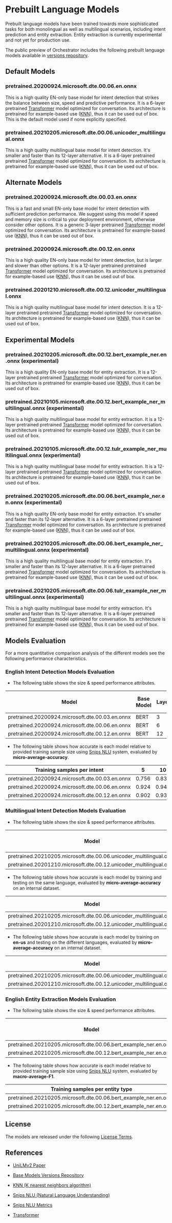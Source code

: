 # Prebuilt Language Models

Prebuilt language models have been trained towards more sophisticated tasks for both monolingual as well as multilingual scenarios, including intent prediction and entity extraction.
Entity extraction is currently experimental and not yet for production use.

The public preview of Orchestrator includes the following prebuilt language models available in [versions repository][2].

## Default Models

### pretrained.20200924.microsoft.dte.00.06.en.onnx
This is a high quality EN-only base model for intent detection that strikes the balance between size,
speed and predictive performance.
It is a 6-layer pretrained [Transformer][7] model optimized for conversation.
Its architecture is pretrained for example-based use ([KNN][3]),
thus it can be used out of box. This is the default model used if none explicitly specified.

### pretrained.20210205.microsoft.dte.00.06.unicoder_multilingual.onnx
This is a high quality multilingual base model for intent detection. It's smaller and faster than its 12-layer alternative.
It is a 6-layer pretrained pretrained [Transformer][7] model optimized for conversation.
Its architecture is pretrained for example-based use ([KNN][3]), thus it can be used out of box.

## Alternate Models

### pretrained.20200924.microsoft.dte.00.03.en.onnx
This is a fast and small EN-only base model for intent detection with sufficient prediction performance.
We suggest using this model if speed and memory size is critical to your deployment environment,
otherwise consider other options. It is a generic 3-layer pretrained
[Transformer][7] model optimized for conversation.
Its architecture is pretrained for example-based use ([KNN][3]), thus it can be used out of box.

### pretrained.20200924.microsoft.dte.00.12.en.onnx
This is a high quality EN-only base model for intent detection, but is larger and slower than other options.
It is a 12-layer pretrained pretrained [Transformer][7] model optimized for conversation.
Its architecture is pretrained for example-based use ([KNN][3]), thus it can be used out of box.

### pretrained.20201210.microsoft.dte.00.12.unicoder_multilingual.onnx
This is a high quality multilingual base model for intent detection.
It is a 12-layer pretrained pretrained [Transformer][7] model optimized for conversation.
Its architecture is pretrained for example-based use ([KNN][3]), thus it can be used out of box.

## Experimental Models

### pretrained.20210205.microsoft.dte.00.12.bert_example_ner.en.onnx (experimental)
This is a high quality EN-only base model for entity extraction.
It is a 12-layer pretrained pretrained [Transformer][7] model optimized for conversation.
Its architecture is pretrained for example-based use ([KNN][3]), thus it can be used out of box.

### pretrained.20210105.microsoft.dte.00.12.bert_example_ner_multilingual.onnx (experimental)
This is a high quality multilingual base model for entity extraction.
It is a 12-layer pretrained pretrained [Transformer][7] model optimized for conversation.
Its architecture is pretrained for example-based use ([KNN][3]), thus it can be used out of box.

### pretrained.20210105.microsoft.dte.00.12.tulr_example_ner_multilingual.onnx (experimental)
This is a high quality multilingual base model for entity extraction.
It is a 12-layer pretrained pretrained [Transformer][7] model optimized for conversation.
Its architecture is pretrained for example-based use ([KNN][3]), thus it can be used out of box.

### pretrained.20210205.microsoft.dte.00.06.bert_example_ner.en.onnx (experimental)
This is a high quality EN-only base model for entity extraction. It's smaller and faster than its 12-layer alternative.
It is a 6-layer pretrained pretrained [Transformer][7] model optimized for conversation.
Its architecture is pretrained for example-based use ([KNN][3]), thus it can be used out of box.

### pretrained.20210205.microsoft.dte.00.06.bert_example_ner_multilingual.onnx (experimental)
This is a high quality multilingual base model for entity extraction. It's smaller and faster than its 12-layer alternative.
It is a 6-layer pretrained pretrained [Transformer][7] model optimized for conversation.
Its architecture is pretrained for example-based use ([KNN][3]), thus it can be used out of box.

### pretrained.20210205.microsoft.dte.00.06.tulr_example_ner_multilingual.onnx (experimental)
This is a high quality multilingual base model for entity extraction. It's smaller and faster than its 12-layer alternative.
It is a 6-layer pretrained pretrained [Transformer][7] model optimized for conversation.
Its architecture is pretrained for example-based use ([KNN][3]), thus it can be used out of box.

## Models Evaluation
For a more quantitative comparison analysis of the different models see the following performance characteristics.

### English Intent Detection Models Evaluation

- The following table shows the size & speed performance attributes.


|  Model |Base Model   |Layers  |Encoding time per query | Disk Allocation |
| ------------ | ------------ | ------------ | ------------ | ------------ |
|pretrained.20200924.microsoft.dte.00.03.en.onnx |   BERT | 3  |  ~ 7 ms |  164M |
|pretrained.20200924.microsoft.dte.00.06.en.onnx | BERT | 6  |  ~ 16 ms | 261M  |
|pretrained.20200924.microsoft.dte.00.12.en.onnx | BERT    | 12  | ~ 26 ms  | 427M  |

- 
  The following table shows how accurate is each model relative to provided training sample size using [Snips NLU][4] system, evaluated by **micro-average-accuracy**.


|Training samples per intent   |5   |10   |25   |50   |100   |200   |
| ------------ | ------------ | ------------ | ------------ | ------------ | ------------ |------------ |
|pretrained.20200924.microsoft.dte.00.03.en.onnx |  0.756  | 0.839  | 0.904  | 0.929  | 0.943  | 0.951  |
|pretrained.20200924.microsoft.dte.00.06.en.onnx |   0.924 | 0.940  | 0.957  |  0.960 |  0.966 | 0.969  |
|pretrained.20200924.microsoft.dte.00.12.en.onnx |  0.902  |  0.931 |  0.951 | 0.960  |  0.964 |  0.969 |

### Multilingual Intent Detection Models Evaluation
- The following table shows the size & speed performance attributes.

| Model                                                        | Base Model | Layers | Encoding time per query | Disk Allocation |
| ------------------------------------------------------------ | ---------- | ------ | ----------------------- | --------------- |
| pretrained.20210205.microsoft.dte.00.06.unicoder_multilingual.onnx | Unicoder   | 6      | ~ 16 ms                 | 896M            |
| pretrained.20201210.microsoft.dte.00.12.unicoder_multilingual.onnx | Unicoder   | 12     | ~ 30 ms                 | 1.08G           |

- The following table shows how accurate is each model by training and testing on the same language, evaluated by **micro-average-accuracy** on an internal dataset.

| Model                                                        | de-de | en-us | es-es | es-mx | fr-ca | fr-fr | it-it | ja-jp | pt-br | zh-cn |
| ------------------------------------------------------------ | ----- | ----- | ----- | ----- | ----- | ----- | ----- | ----- | ----- | ----- |
| pretrained.20210205.microsoft.dte.00.06.unicoder_multilingual.onnx | 0.638 | 0.785 | 0.662 | 0.760 | 0.723 | 0.661 | 0.701 | 0.786 | 0.735 | 0.805 |
| pretrained.20201210.microsoft.dte.00.12.unicoder_multilingual.onnx | 0.642 | 0.764 | 0.646 | 0.754 | 0.722 | 0.636 | 0.689 | 0.789 | 0.725 | 0.809 |

- The following table shows how accurate is each model by training on **en-us** and testing on the different languages, evaluated by **micro-average-accuracy** on an internal dataset.

| Model                                                        | de-de | en-us | es-es | es-mx | fr-ca | fr-fr | it-it | ja-jp | pt-br | zh-cn |
| ------------------------------------------------------------ | ----- | ----- | ----- | ----- | ----- | ----- | ----- | ----- | ----- | ----- |
| pretrained.20210205.microsoft.dte.00.06.unicoder_multilingual.onnx | 0.495 | 0.785 | 0.530 | 0.621 | 0.560 | 0.518 | 0.546 | 0.663 | 0.568 | 0.687 |
| pretrained.20201210.microsoft.dte.00.12.unicoder_multilingual.onnx | 0.499 | 0.764 | 0.529 | 0.604 | 0.562 | 0.515 | 0.547 | 0.646 | 0.555 | 0.681 |

### English Entity Extraction Models Evaluation

- The following table shows the size & speed performance attributes.

| Model                                                        | Base Model | Layers | Encoding time per query | Disk Allocation |
| ------------------------------------------------------------ | ---------- | ------ | ----------------------- | --------------- |
| pretrained.20210205.microsoft.dte.00.06.bert_example_ner.en.onnx | BERT       | 6      | ~ 23 ms                 | 259M            |
| pretrained.20210205.microsoft.dte.00.12.bert_example_ner.en.onnx | BERT       | 12     | ~ 40 ms                 | 427M            |

- The following table shows how accurate is each model relative to provided training sample size using [Snips NLU][4] system, evaluated by **macro-average-F1**.

| Training samples per entity type                             | 10    | 20    | 50    | 100   | 200   |
| ------------------------------------------------------------ | ----- | ----- | ----- | ----- | ----- |
| pretrained.20210205.microsoft.dte.00.06.bert_example_ner.en.onnx | 0.662 | 0.678 | 0.680 | 0.684 | 0.674 |
| pretrained.20210205.microsoft.dte.00.12.bert_example_ner.en.onnx | 0.637 | 0.658 | 0.684 | 0.698 | 0.702 |



## License

The models are released under the following [License Terms][6].

## References

* [UniLMv2 Paper][1]

* [Base Models Versions Repository][2]

* [KNN (K nearest neighbors algorithm)][3]

* [Snips NLU (Natural Language Understanding)][4]

* [Snips NLU Metrics][5]

* [Transformer][7]

[1]: https://arxiv.org/abs/2002.12804 "UniLMv2: Pseudo-Masked Language Models for Unified Language Model Pre-Training"
[2]: https://aka.ms/nlrversions
[3]: https://en.wikipedia.org/wiki/K-nearest_neighbors_algorithm
[4]: https://github.com/snipsco/snips-nlu "Snips NLU"
[5]: https://github.com/snipsco/snips-nlu-metrics "Snips NLU Metrics"
[6]: ./LICENSE.md "License agreement"
[7]: https://en.wikipedia.org/wiki/Transformer_(machine_learning_model)
